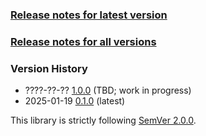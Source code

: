 ### [Release notes for latest version](latest.md)

### [Release notes for all versions](full.md)

### Version History

* ????-??-?? [1.0.0](1.0.0.md) (TBD; work in progress)
* 2025-01-19 [0.1.0](0.1.0.md) (latest)


This library is strictly following [SemVer 2.0.0](https://semver.org/spec/v2.0.0.html).
